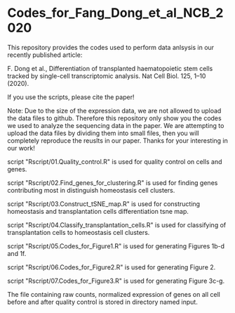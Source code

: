 # Codes_for_Fang_Dong_et_al_NCB_2020

This repository provides the codes used to perform data anlsysis in our recently published article: 

F. Dong et al., Differentiation of transplanted haematopoietic stem cells tracked by single-cell transcriptomic analysis. Nat Cell Biol. 125, 1–10 (2020).

If you use the scripts, please cite the paper!

Note: Due to the size of the expression data, we are not allowed to upload the data files to github. Therefore this repository only show you the codes we used to analyze the sequencing data in the paper. We are attempting to upload the data files by dividing them into small files, then you will completely reproduce the reuslts in our paper. Thanks for your interesting in our work!

script "Rscript/01.Quality_control.R" is used for quality control on cells and genes.

script "Rscript/02.Find_genes_for_clustering.R" is used for finding genes contributing most in distinguish homeostasis cell clusters.

script "Rscript/03.Construct_tSNE_map.R" is used for constructing homeostasis and transplantation cells differentiation tsne map.

script "Rscript/04.Classify_transplantation_cells.R" is used for classifying of transplantation cells to homeostasis cell clusters.

script "Rscript/05.Codes_for_Figure1.R" is used for generating Figures 1b-d and 1f.

script "Rscript/06.Codes_for_Figure2.R" is used for generating Figure 2.

script "Rscript/07.Codes_for_Figure3.R" is used for generating Figure 3c-g.

The file containing raw counts, normalized expression of genes on all cell before and after quality control is stored in directory named input.
